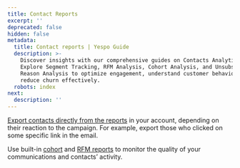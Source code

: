 ```yaml
---
title: Contact Reports
excerpt: ''
deprecated: false
hidden: false
metadata:
  title: Contact reports | Yespo Guide
  description: >-
    Discover insights with our comprehensive guides on Contacts Analytics.
    Explore Segment Tracking, RFM Analysis, Cohort Analysis, and Unsubscribe
    Reason Analysis to optimize engagement, understand customer behavior, and
    reduce churn effectively.
  robots: index
next:
  description: ''
---
```

[Export contacts directly from the reports](https://docs.yespo.io/docs/exporting-subscriber-groups-reports) in your account, depending on their reaction to the campaign. For example, export those who clicked on some specific link in the email.

Use built-in [cohort](https://docs.yespo.io/docs/cohort-analysis-how-track-segment-activity) and [RFM reports](https://docs.yespo.io/docs/rfm-analysis) to monitor the quality of your communications and contacts’ activity.